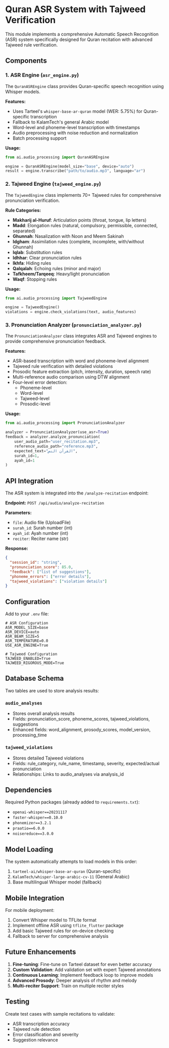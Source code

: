 # Quran ASR System with Tajweed Verification

This module implements a comprehensive Automatic Speech Recognition (ASR) system specifically designed for Quran recitation with advanced Tajweed rule verification.

## Components

### 1. ASR Engine (`asr_engine.py`)

The `QuranASREngine` class provides Quran-specific speech recognition using Whisper models.

**Features:**
- Uses Tarteel's `whisper-base-ar-quran` model (WER: 5.75%) for Quran-specific transcription
- Fallback to KalamTech's general Arabic model
- Word-level and phoneme-level transcription with timestamps
- Audio preprocessing with noise reduction and normalization
- Batch processing support

**Usage:**
```python
from ai.audio_processing import QuranASREngine

engine = QuranASREngine(model_size="base", device="auto")
result = engine.transcribe("path/to/audio.mp3", language="ar")
```

### 2. Tajweed Engine (`tajweed_engine.py`)

The `TajweedEngine` class implements 70+ Tajweed rules for comprehensive pronunciation verification.

**Rule Categories:**
- **Makharij al-Huruf**: Articulation points (throat, tongue, lip letters)
- **Madd**: Elongation rules (natural, compulsory, permissible, connected, separated)
- **Ghunnah**: Nasalization with Noon and Meem Sakinah
- **Idgham**: Assimilation rules (complete, incomplete, with/without Ghunnah)
- **Iqlab**: Substitution rules
- **Idhhar**: Clear pronunciation rules
- **Ikhfa**: Hiding rules
- **Qalqalah**: Echoing rules (minor and major)
- **Tafkheem/Tarqeeq**: Heavy/light pronunciation
- **Waqf**: Stopping rules

**Usage:**
```python
from ai.audio_processing import TajweedEngine

engine = TajweedEngine()
violations = engine.check_violations(text, audio_features)
```

### 3. Pronunciation Analyzer (`pronunciation_analyzer.py`)

The `PronunciationAnalyzer` class integrates ASR and Tajweed engines to provide comprehensive pronunciation feedback.

**Features:**
- ASR-based transcription with word and phoneme-level alignment
- Tajweed rule verification with detailed violations
- Prosodic feature extraction (pitch, intensity, duration, speech rate)
- Multi-reference audio comparison using DTW alignment
- Four-level error detection:
  - Phoneme-level
  - Word-level
  - Tajweed-level
  - Prosodic-level

**Usage:**
```python
from ai.audio_processing import PronunciationAnalyzer

analyzer = PronunciationAnalyzer(use_asr=True)
feedback = analyzer.analyze_pronunciation(
    user_audio_path="user_recitation.mp3",
    reference_audio_path="reference.mp3",
    expected_text="القرآن النص",
    surah_id=1,
    ayah_id=1
)
```

## API Integration

The ASR system is integrated into the `/analyze-recitation` endpoint:

**Endpoint:** `POST /api/audio/analyze-recitation`

**Parameters:**
- `file`: Audio file (UploadFile)
- `surah_id`: Surah number (int)
- `ayah_id`: Ayah number (int)
- `reciter`: Reciter name (str)

**Response:**
```json
{
  "session_id": "string",
  "pronunciation_score": 85.0,
  "feedback": ["list of suggestions"],
  "phoneme_errors": ["error details"],
  "tajweed_violations": ["violation details"]
}
```

## Configuration

Add to your `.env` file:

```env
# ASR Configuration
ASR_MODEL_SIZE=base
ASR_DEVICE=auto
ASR_BEAM_SIZE=5
ASR_TEMPERATURE=0.0
USE_ASR_ENGINE=True

# Tajweed Configuration
TAJWEED_ENABLED=True
TAJWEED_RIGOROUS_MODE=True
```

## Database Schema

Two tables are used to store analysis results:

### `audio_analyses`
- Stores overall analysis results
- Fields: pronunciation_score, phoneme_scores, tajweed_violations, suggestions
- Enhanced fields: word_alignment, prosody_scores, model_version, processing_time

### `tajweed_violations`
- Stores detailed Tajweed violations
- Fields: rule_category, rule_name, timestamp, severity, expected/actual pronunciation
- Relationships: Links to audio_analyses via analysis_id

## Dependencies

Required Python packages (already added to `requirements.txt`):
- `openai-whisper==20231117`
- `faster-whisper==0.10.0`
- `phonemizer==3.2.1`
- `praatio==6.0.0`
- `noisereduce==3.0.0`

## Model Loading

The system automatically attempts to load models in this order:
1. `tarteel-ai/whisper-base-ar-quran` (Quran-specific)
2. `KalamTech/whisper-large-arabic-cv-11` (General Arabic)
3. Base multilingual Whisper model (fallback)

## Mobile Integration

For mobile deployment:
1. Convert Whisper model to TFLite format
2. Implement offline ASR using `tflite_flutter` package
3. Add basic Tajweed rules for on-device checking
4. Fallback to server for comprehensive analysis

## Future Enhancements

1. **Fine-tuning**: Fine-tune on Tarteel dataset for even better accuracy
2. **Custom Validation**: Add validation set with expert Tajweed annotations
3. **Continuous Learning**: Implement feedback loop to improve models
4. **Advanced Prosody**: Deeper analysis of rhythm and melody
5. **Multi-reciter Support**: Train on multiple reciter styles

## Testing

Create test cases with sample recitations to validate:
- ASR transcription accuracy
- Tajweed rule detection
- Error classification and severity
- Suggestion relevance

